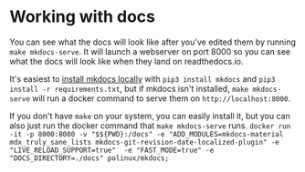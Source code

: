 # Working with docs

You can see what the docs will look like after you've edited them by running `make mkdocs-serve`. It will launch a webserver on port 8000 so you can see what the docs will look like when they land on readthedocs.io.

It's easiest to [install mkdocs locally](https://www.mkdocs.org/user-guide/installation/) with `pip3 install mkdocs` and `pip3 install -r requirements.txt`, but if mkdocs isn't installed, `make mkdocs-serve` will run a docker command to serve them on `http://localhost:8000`.

If you don't have `make` on your system, you can easily install it, but you can also just run the docker command that `make mkdocs-serve` runs. `docker run -it -p 8000:8000 -v "$${PWD}:/docs" -e "ADD_MODULES=mkdocs-material mdx_truly_sane_lists mkdocs-git-revision-date-localized-plugin" -e "LIVE_RELOAD_SUPPORT=true"  -e "FAST_MODE=true" -e "DOCS_DIRECTORY=./docs" polinux/mkdocs;`
